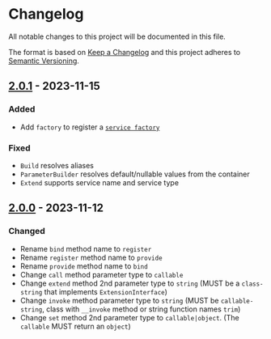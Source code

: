 # Changelog
All notable changes to this project will be documented in this file.

The format is based on [Keep a Changelog](https://keepachangelog.com/)
and this project adheres to [Semantic Versioning](https://semver.org/).

## [2.0.1] - 2023-11-15

### Added
- Add `factory` to register a [`service factory`](https://github.com/ghostwriter/container/blob/main/README.md#service-factory)

### Fixed
- `Build` resolves aliases
- `ParameterBuilder` resolves default/nullable values from the container
- `Extend` supports service name and service type

## [2.0.0] - 2023-11-12

### Changed
- Rename `bind` method name to `register`
- Rename `register` method name to `provide`
- Rename `provide` method name to `bind`
- Change `call` method parameter type to `callable`
- Change `extend` method 2nd parameter type to `string` (MUST be a `class-string` that implements `ExtensionInterface`)
- Change `invoke` method parameter type to `string` (MUST be `callable-string`, class with `__invoke` method or string function names `trim`)
- Change `set` method 2nd parameter type to `callable|object`. (The `callable` MUST return an `object`)

[2.0.1]: https://github.com/ghostwriter/container/compare/v2.0.0...v2.0.1
[2.0.0]: https://github.com/ghostwriter/container/releases/tag/v2.0.0
